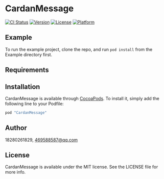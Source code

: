 # CardanMessage

[![CI Status](http://img.shields.io/travis/18280261829/CardanMessage.svg?style=flat)](https://travis-ci.org/18280261829/CardanMessage)
[![Version](https://img.shields.io/cocoapods/v/CardanMessage.svg?style=flat)](http://cocoapods.org/pods/CardanMessage)
[![License](https://img.shields.io/cocoapods/l/CardanMessage.svg?style=flat)](http://cocoapods.org/pods/CardanMessage)
[![Platform](https://img.shields.io/cocoapods/p/CardanMessage.svg?style=flat)](http://cocoapods.org/pods/CardanMessage)

## Example

To run the example project, clone the repo, and run `pod install` from the Example directory first.

## Requirements

## Installation

CardanMessage is available through [CocoaPods](http://cocoapods.org). To install
it, simply add the following line to your Podfile:

```ruby
pod "CardanMessage"
```

## Author

18280261829, 469588587@qq.com

## License

CardanMessage is available under the MIT license. See the LICENSE file for more info.
